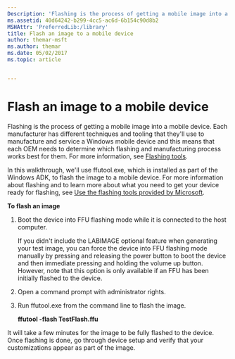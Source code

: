 ```yaml
---
Description: 'Flashing is the process of getting a mobile image into a mobile device.'
ms.assetid: 40d64242-b299-4cc5-ac6d-6b154c90d8b2
MSHAttr: 'PreferredLib:/library'
title: Flash an image to a mobile device
author: themar-msft
ms.author: themar
ms.date: 05/02/2017
ms.topic: article


---
```


# Flash an image to a mobile device


Flashing is the process of getting a mobile image into a mobile device. Each manufacturer has different techniques and tooling that they'll use to manufacture and service a Windows mobile device and this means that each OEM needs to determine which flashing and manufacturing process works best for them. For more information, see [Flashing tools](../mobile/flashing-tools.md).

In this walkthrough, we'll use ffutool.exe, which is installed as part of the Windows ADK, to flash the image to a mobile device. For more information about flashing and to learn more about what you need to get your device ready for flashing, see [Use the flashing tools provided by Microsoft](https://msdn.microsoft.com/library/windows/hardware/dn789235).

**To flash an image**

1.  Boot the device into FFU flashing mode while it is connected to the host computer.

    If you didn't include the LABIMAGE optional feature when generating your test image, you can force the device into FFU flashing mode manually by pressing and releasing the power button to boot the device and then immediate pressing and holding the volume up button. However, note that this option is only available if an FFU has been initially flashed to the device.

2.  Open a command prompt with administrator rights.

3.  Run ffutool.exe from the command line to flash the image.

    **ffutool -flash TestFlash.ffu**

It will take a few minutes for the image to be fully flashed to the device. Once flashing is done, go through device setup and verify that your customizations appear as part of the image.

 

 



